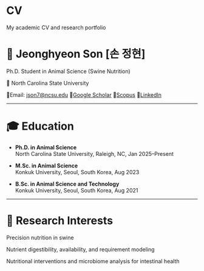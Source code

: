 # CV
My academic CV and research portfolio

# 🐷 Jeonghyeon Son [손 정현]
Ph.D. Student in Animal Science (Swine Nutrition)

🐺 North Carolina State University

📧Email: json7@ncsu.edu 🔗[Google Scholar](https://scholar.google.com/citations?user=FwQUdD4AAAAJ&hl=en&authuser=1)
🔗[Scopus](https://www.scopus.com/authid/detail.uri?authorId=58131804100)
🔗[LinkedIn](https://www.linkedin.com/in/jeonghyeon-son-107a10246/)

---
# 🎓 Education
- **Ph.D. in Animal Science**  
  North Carolina State University, Raleigh, NC, Jan 2025–Present  

- **M.Sc. in Animal Science**  
  Konkuk University, Seoul, South Korea, Aug 2023

- **B.Sc. in Animal Science and Technology**  
  Konkuk University, Seoul, South Korea, Aug 2021

---
# 🔬 Research Interests
Precision nutrition in swine

Nutrient digestibility, availability, and requirement modeling

Nutritional interventions and microbiome analysis for intestinal health

